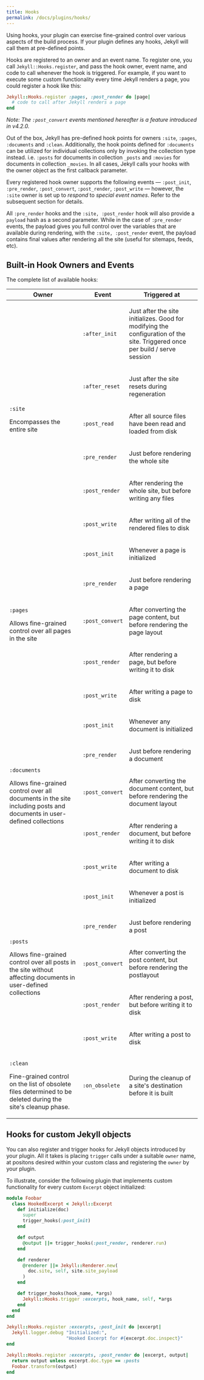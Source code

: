 ```yaml
---
title: Hooks
permalink: /docs/plugins/hooks/
---
```


Using hooks, your plugin can exercise fine-grained control over various aspects of the build process. If your plugin defines any hooks, Jekyll
will call them at pre-defined points.

Hooks are registered to an owner and an event name. To register one, you call `Jekyll::Hooks.register`, and pass the hook owner, event name,
and code to call whenever the hook is triggered. For example, if you want to execute some custom functionality every time Jekyll renders a
page, you could register a hook like this:

```ruby
Jekyll::Hooks.register :pages, :post_render do |page|
  # code to call after Jekyll renders a page
end
```

*Note: The `:post_convert` events mentioned hereafter is a feature introduced in v4.2.0.*

Out of the box, Jekyll has pre-defined hook points for owners `:site`, `:pages`, `:documents` and `:clean`. Additionally, the hook points
defined for `:documents` can be utilized for individual collections only by invoking the collection type instead. i.e. `:posts` for documents
in collection `_posts` and `:movies` for documents in collection `_movies`. In all cases, Jekyll calls your hooks with the owner object as the
first callback parameter.

Every registered hook owner supports the following events &mdash; `:post_init`, `:pre_render`, `:post_convert`, `:post_render`, `:post_write`
&mdash; however, the `:site` owner is set up to *respond* to *special event names*. Refer to the subsequent section for details.

All `:pre_render` hooks and the `:site, :post_render` hook will also provide a `payload` hash as a second parameter. While in the case of
`:pre_render` events, the payload gives you full control over the variables that are available during rendering, with the `:site, :post_render`
event, the payload contains final values after rendering all the site (useful for sitemaps, feeds, etc).

## Built-in Hook Owners and Events
The complete list of available hooks:

<div class="mobile-side-scroller">
<table id="builtin-hooks">
  <thead>
    <tr>
      <th>Owner</th>
      <th>Event</th>
      <th>Triggered at</th>
    </tr>
  </thead>
  <tbody>
    <tr>
      <td rowspan="6">
        <p><code>:site</code></p>
        <p>Encompasses the entire site</p>
      </td>
      <td>
        <p><code>:after_init</code></p>
      </td>
      <td>
        <p>Just after the site initializes. Good for modifying the configuration of the site. Triggered once per build / serve session</p>
      </td>
    </tr>
    <tr>
      <td>
        <p><code>:after_reset</code></p>
      </td>
      <td>
        <p>Just after the site resets during regeneration</p>
      </td>
    </tr>
    <tr>
      <td>
        <p><code>:post_read</code></p>
      </td>
      <td>
        <p>After all source files have been read and loaded from disk</p>
      </td>
    </tr>
    <tr>
      <td>
        <p><code>:pre_render</code></p>
      </td>
      <td>
        <p>Just before rendering the whole site</p>
      </td>
    </tr>
    <tr>
      <td>
        <p><code>:post_render</code></p>
      </td>
      <td>
        <p>After rendering the whole site, but before writing any files</p>
      </td>
    </tr>
    <tr>
      <td>
        <p><code>:post_write</code></p>
      </td>
      <td>
        <p>After writing all of the rendered files to disk</p>
      </td>
    </tr>
    <tr>
      <td rowspan="5">
        <p><code>:pages</code></p>
        <p>Allows fine-grained control over all pages in the site</p>
      </td>
      <td>
        <p><code>:post_init</code></p>
      </td>
      <td>
        <p>Whenever a page is initialized</p>
      </td>
    </tr>
    <tr>
      <td>
        <p><code>:pre_render</code></p>
      </td>
      <td>
        <p>Just before rendering a page</p>
      </td>
    </tr>
    <tr>
      <td>
        <p><code>:post_convert</code></p>
      </td>
      <td>
        <p>After converting the page content, but before rendering the page layout</p>
      </td>
    </tr>
    <tr>
      <td>
        <p><code>:post_render</code></p>
      </td>
      <td>
        <p>After rendering a page, but before writing it to disk</p>
      </td>
    </tr>
    <tr>
      <td>
        <p><code>:post_write</code></p>
      </td>
      <td>
        <p>After writing a page to disk</p>
      </td>
    </tr>
    <tr>
      <td rowspan="5">
        <p><code>:documents</code></p>
        <p>Allows fine-grained control over all documents in the site including posts and documents in user-defined collections</p>
      </td>
      <td>
        <p><code>:post_init</code></p>
      </td>
      <td>
        <p>Whenever any document is initialized</p>
      </td>
    </tr>
    <tr>
      <td>
        <p><code>:pre_render</code></p>
      </td>
      <td>
        <p>Just before rendering a document</p>
      </td>
    </tr>
    <tr>
      <td>
        <p><code>:post_convert</code></p>
      </td>
      <td>
        <p>
          After converting the document content, but before rendering the document
          layout
        </p>
      </td>
    </tr>
    <tr>
      <td>
        <p><code>:post_render</code></p>
      </td>
      <td>
        <p>After rendering a document, but before writing it to disk</p>
      </td>
    </tr>
    <tr>
      <td>
        <p><code>:post_write</code></p>
      </td>
      <td>
        <p>After writing a document to disk</p>
      </td>
    </tr>
    <tr>
      <td rowspan="5">
        <p><code>:posts</code></p>
        <p>Allows fine-grained control over all posts in the site without affecting documents in user-defined collections</p>
      </td>
      <td>
        <p><code>:post_init</code></p>
      </td>
      <td>
        <p>Whenever a post is initialized</p>
      </td>
    </tr>
    <tr>
      <td>
        <p><code>:pre_render</code></p>
      </td>
      <td>
        <p>Just before rendering a post</p>
      </td>
    </tr>
    <tr>
      <td>
        <p><code>:post_convert</code></p>
      </td>
      <td>
        <p>After converting the post content, but before rendering the postlayout</p>
      </td>
    </tr>
    <tr>
      <td>
        <p><code>:post_render</code></p>
      </td>
      <td>
        <p>After rendering a post, but before writing it to disk</p>
      </td>
    </tr>
    <tr>
      <td>
        <p><code>:post_write</code></p>
      </td>
      <td>
        <p>After writing a post to disk</p>
      </td>
    </tr>
    <tr>
      <td>
        <p><code>:clean</code></p>
        <p>Fine-grained control on the list of obsolete files determined to be deleted during the site's cleanup phase.</p>
      </td>
      <td>
        <p><code>:on_obsolete</code></p>
      </td>
      <td>
        <p>During the cleanup of a site's destination before it is built</p>
      </td>
    </tr>
  </tbody>
</table>
</div>

## Hooks for custom Jekyll objects

You can also register and trigger hooks for Jekyll objects introduced by your plugin. All it takes is placing `trigger` calls under a suitable
`owner` name, at positons desired within your custom class and registering the `owner` by your plugin.

To illustrate, consider the following plugin that implements custom functionality for every custom `Excerpt` object initialized:

```ruby
module Foobar
  class HookedExcerpt < Jekyll::Excerpt
    def initialize(doc)
      super
      trigger_hooks(:post_init)
    end

    def output
      @output ||= trigger_hooks(:post_render, renderer.run)
    end

    def renderer
      @renderer ||= Jekyll::Renderer.new(
        doc.site, self, site.site_payload
      )
    end

    def trigger_hooks(hook_name, *args)
      Jekyll::Hooks.trigger :excerpts, hook_name, self, *args
    end
  end
end

Jekyll::Hooks.register :excerpts, :post_init do |excerpt|
  Jekyll.logger.debug "Initialized:",
                      "Hooked Excerpt for #{excerpt.doc.inspect}"
end

Jekyll::Hooks.register :excerpts, :post_render do |excerpt, output|
  return output unless excerpt.doc.type == :posts
  Foobar.transform(output)
end
```
